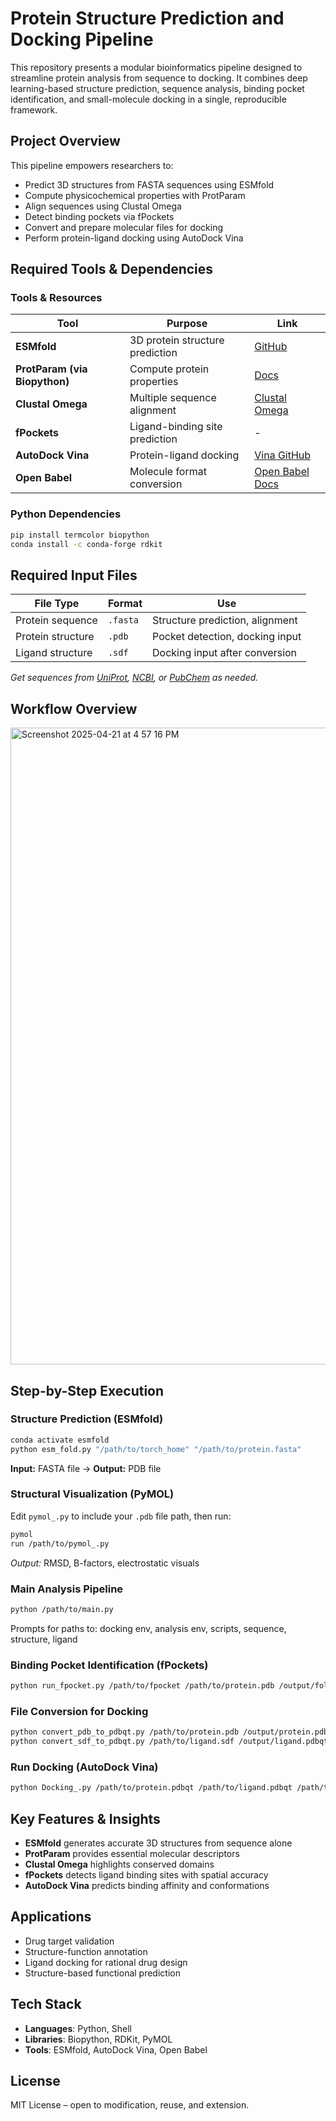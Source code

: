 # Protein Structure Prediction and Docking Pipeline

This repository presents a modular bioinformatics pipeline designed to streamline protein analysis from sequence to docking. It combines deep learning-based structure prediction, sequence analysis, binding pocket identification, and small-molecule docking in a single, reproducible framework.

## Project Overview
This pipeline empowers researchers to:
- Predict 3D structures from FASTA sequences using ESMfold
- Compute physicochemical properties with ProtParam
- Align sequences using Clustal Omega
- Detect binding pockets via fPockets
- Convert and prepare molecular files for docking
- Perform protein-ligand docking using AutoDock Vina

## Required Tools & Dependencies

### Tools & Resources
| Tool | Purpose | Link |
|------|---------|------|
| **ESMfold** | 3D protein structure prediction | [GitHub](https://github.com/facebookresearch/esm) |
| **ProtParam (via Biopython)** | Compute protein properties | [Docs](https://biopython.org/docs/1.76/api/Bio.SeqUtils.ProtParam.html) |
| **Clustal Omega** | Multiple sequence alignment | [Clustal Omega](https://www.ebi.ac.uk/Tools/msa/clustalo/) |
| **fPockets** | Ligand-binding site prediction | - |
| **AutoDock Vina** | Protein-ligand docking | [Vina GitHub](https://github.com/ccsb-scripps/AutoDock-Vina) |
| **Open Babel** | Molecule format conversion | [Open Babel Docs](https://openbabel.org/docs/index.html) |

### Python Dependencies
```bash
pip install termcolor biopython
conda install -c conda-forge rdkit
```

## Required Input Files
| File Type | Format | Use |
|-----------|--------|-----|
| Protein sequence | `.fasta` | Structure prediction, alignment |
| Protein structure | `.pdb` | Pocket detection, docking input |
| Ligand structure  | `.sdf` | Docking input after conversion |

_Get sequences from [UniProt](https://www.uniprot.org/), [NCBI](https://www.ncbi.nlm.nih.gov/protein/), or [PubChem](https://pubchem.ncbi.nlm.nih.gov/) as needed._

## Workflow Overview
<img width="1019" alt="Screenshot 2025-04-21 at 4 57 16 PM" src="https://github.com/user-attachments/assets/aa91c53e-cf41-4bcc-a4b2-a3aac63caf76" />

## Step-by-Step Execution

### Structure Prediction (ESMfold)
```bash
conda activate esmfold
python esm_fold.py "/path/to/torch_home" "/path/to/protein.fasta"
```
**Input:** FASTA file → **Output:** PDB file

### Structural Visualization (PyMOL)
Edit `pymol_.py` to include your `.pdb` file path, then run:
```bash
pymol
run /path/to/pymol_.py
```
_Output:_ RMSD, B-factors, electrostatic visuals

### Main Analysis Pipeline
```bash
python /path/to/main.py
```
Prompts for paths to: docking env, analysis env, scripts, sequence, structure, ligand

### Binding Pocket Identification (fPockets)
```bash
python run_fpocket.py /path/to/fpocket /path/to/protein.pdb /output/folder
```

### File Conversion for Docking
```bash
python convert_pdb_to_pdbqt.py /path/to/protein.pdb /output/protein.pdbqt
python convert_sdf_to_pdbqt.py /path/to/ligand.sdf /output/ligand.pdbqt
```

### Run Docking (AutoDock Vina)
```bash
python Docking_.py /path/to/protein.pdbqt /path/to/ligand.pdbqt /path/to/config.txt /output/results.pdbqt
```

## Key Features & Insights
- **ESMfold** generates accurate 3D structures from sequence alone
- **ProtParam** provides essential molecular descriptors
- **Clustal Omega** highlights conserved domains
- **fPockets** detects ligand binding sites with spatial accuracy
- **AutoDock Vina** predicts binding affinity and conformations

## Applications
- Drug target validation
- Structure-function annotation
- Ligand docking for rational drug design
- Structure-based functional prediction

## Tech Stack
- **Languages**: Python, Shell
- **Libraries**: Biopython, RDKit, PyMOL
- **Tools**: ESMfold, AutoDock Vina, Open Babel

## License
MIT License – open to modification, reuse, and extension.
